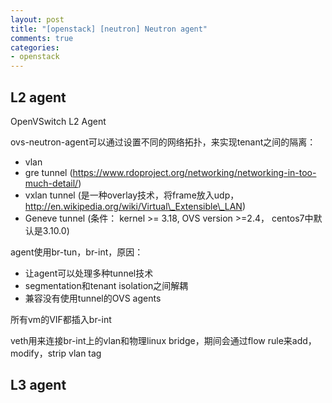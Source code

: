 ```yaml
---
layout: post
title: "[openstack] [neutron] Neutron agent"
comments: true
categories:
- openstack
---
```



L2 agent
---------

OpenVSwitch L2 Agent

ovs-neutron-agent可以通过设置不同的网络拓扑，来实现tenant之间的隔离：

  - vlan
  - gre tunnel (https://www.rdoproject.org/networking/networking-in-too-much-detail/)
  - vxlan tunnel (是一种overlay技术，将frame放入udp， http://en.wikipedia.org/wiki/Virtual\_Extensible\_LAN)
  - Geneve tunnel (条件： kernel >= 3.18, OVS version >=2.4， centos7中默认是3.10.0)

agent使用br-tun，br-int，原因：

  - 让agent可以处理多种tunnel技术
  - segmentation和tenant isolation之间解耦
  - 兼容没有使用tunnel的OVS agents

所有vm的VIF都插入br-int

veth用来连接br-int上的vlan和物理linux bridge，期间会通过flow rule来add，modify，strip vlan tag


L3 agent
---------
